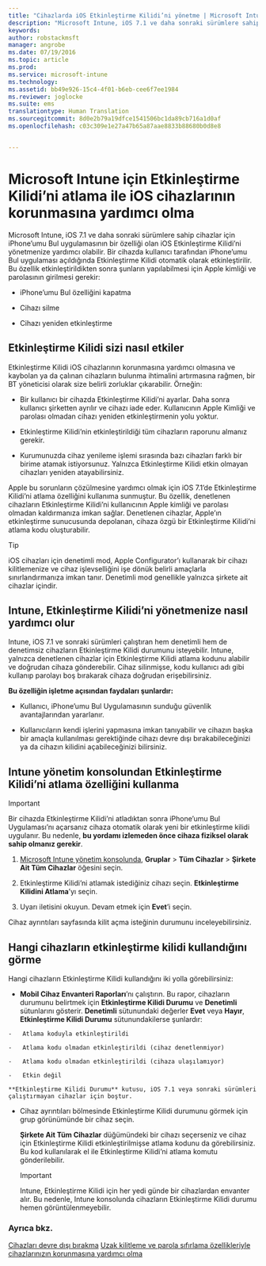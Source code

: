 ```yaml
---
title: "Cihazlarda iOS Etkinleştirme Kilidi’ni yönetme | Microsoft Intune"
description: "Microsoft Intune, iOS 7.1 ve daha sonraki sürümlere sahip cihazlar için iPhone’umu Bul uygulamasının bir özelliği olan iOS Etkinleştirme Kilidi’ni yönetmenize yardımcı olabilir."
keywords: 
author: robstackmsft
manager: angrobe
ms.date: 07/19/2016
ms.topic: article
ms.prod: 
ms.service: microsoft-intune
ms.technology: 
ms.assetid: bb49e926-15c4-4f01-b6eb-cee6f7ee1984
ms.reviewer: joglocke
ms.suite: ems
translationtype: Human Translation
ms.sourcegitcommit: 8d0e2b79a19dfce1541506bc1da89cb716a1d0af
ms.openlocfilehash: c03c309e1e27a47b65a87aae8833b88680b0d8e8


---
```


# Microsoft Intune için Etkinleştirme Kilidi’ni atlama ile iOS cihazlarının korunmasına yardımcı olma
Microsoft Intune, iOS 7.1 ve daha sonraki sürümlere sahip cihazlar için iPhone’umu Bul uygulamasının bir özelliği olan iOS Etkinleştirme Kilidi’ni yönetmenize yardımcı olabilir. Bir cihazda kullanıcı tarafından iPhone’umu Bul uygulaması açıldığında Etkinleştirme Kilidi otomatik olarak etkinleştirilir. Bu özellik etkinleştirildikten sonra şunların yapılabilmesi için Apple kimliği ve parolasının girilmesi gerekir: 

-   iPhone’umu Bul özelliğini kapatma

-   Cihazı silme

-   Cihazı yeniden etkinleştirme

## Etkinleştirme Kilidi sizi nasıl etkiler
Etkinleştirme Kilidi iOS cihazlarının korunmasına yardımcı olmasına ve kaybolan ya da çalınan cihazların bulunma ihtimalini artırmasına rağmen, bir BT yöneticisi olarak size belirli zorluklar çıkarabilir. Örneğin:

-   Bir kullanıcı bir cihazda Etkinleştirme Kilidi’ni ayarlar. Daha sonra kullanıcı şirketten ayrılır ve cihazı iade eder. Kullanıcının Apple Kimliği ve parolası olmadan cihazı yeniden etkinleştirmenin yolu yoktur.

-   Etkinleştirme Kilidi’nin etkinleştirildiği tüm cihazların raporunu almanız gerekir.

-   Kurumunuzda cihaz yenileme işlemi sırasında bazı cihazları farklı bir birime atamak istiyorsunuz. Yalnızca Etkinleştirme Kilidi etkin olmayan cihazları yeniden atayabilirsiniz.

Apple bu sorunların çözülmesine yardımcı olmak için iOS 7.1’de Etkinleştirme Kilidi’ni atlama özelliğini kullanıma sunmuştur. Bu özellik, denetlenen cihazların Etkinleştirme Kilidi’ni kullanıcının Apple kimliği ve parolası olmadan kaldırmanıza imkan sağlar. Denetlenen cihazlar, Apple’ın etkinleştirme sunucusunda depolanan, cihaza özgü bir Etkinleştirme Kilidi’ni atlama kodu oluşturabilir.

> [!TIP]
> iOS cihazları için denetimli mod, Apple Configurator’ı kullanarak bir cihazı kilitlemenize ve cihaz işlevselliğini işe dönük belirli amaçlarla sınırlandırmanıza imkan tanır. Denetimli mod genellikle yalnızca şirkete ait cihazlar içindir.

## Intune, Etkinleştirme Kilidi’ni yönetmenize nasıl yardımcı olur
Intune, iOS 7.1 ve sonraki sürümleri çalıştıran hem denetimli hem de denetimsiz cihazların Etkinleştirme Kilidi durumunu isteyebilir. Intune, yalnızca denetlenen cihazlar için Etkinleştirme Kilidi atlama kodunu alabilir ve doğrudan cihaza gönderebilir. Cihaz silinmişse, kodu kullanıcı adı gibi kullanıp parolayı boş bırakarak cihaza doğrudan erişebilirsiniz.

**Bu özelliğin işletme açısından faydaları şunlardır:**

-   Kullanıcı, iPhone’umu Bul Uygulamasının sunduğu güvenlik avantajlarından yararlanır.

-   Kullanıcıların kendi işlerini yapmasına imkan tanıyabilir ve cihazın başka bir amaçla kullanılması gerektiğinde cihazı devre dışı bırakabileceğinizi ya da cihazın kilidini açabileceğinizi bilirsiniz.

## Intune yönetim konsolundan Etkinleştirme Kilidi’ni atlama özelliğini kullanma
> [!IMPORTANT]
> Bir cihazda Etkinleştirme Kilidi’ni atladıktan sonra iPhone’umu Bul Uygulaması’nı açarsanız cihaza otomatik olarak yeni bir etkinleştirme kilidi uygulanır. Bu nedenle, **bu yordamı izlemeden önce cihaza fiziksel olarak sahip olmanız gerekir**.

1.  [Microsoft Intune yönetim konsolunda](https://manage.microsoft.com), **Gruplar** &gt; **Tüm Cihazlar** &gt; **Şirkete Ait Tüm Cihazlar** öğesini seçin.

2.  Etkinleştirme Kilidi’ni atlamak istediğiniz cihazı seçin. **Etkinleştirme Kilidini Atlama**’yı seçin.

3.  Uyarı iletisini okuyun. Devam etmek için **Evet**’i seçin.

Cihaz ayrıntıları sayfasında kilit açma isteğinin durumunu inceleyebilirsiniz.

## Hangi cihazların etkinleştirme kilidi kullandığını görme
Hangi cihazların Etkinleştirme Kilidi kullandığını iki yolla görebilirsiniz:

-    **Mobil Cihaz Envanteri Raporları**’nı çalıştırın. Bu rapor, cihazların durumunu belirtmek için **Etkinleştirme Kilidi Durumu** ve **Denetimli** sütunlarını gösterir.  **Denetimli** sütunundaki değerler **Evet** veya **Hayır**, **Etkinleştirme Kilidi Durumu** sütunundakilerse şunlardır:

    -   Atlama koduyla etkinleştirildi

    -   Atlama kodu olmadan etkinleştirildi (cihaz denetlenmiyor)

    -   Atlama kodu olmadan etkinleştirildi (cihaza ulaşılamıyor)

    -   Etkin değil

    **Etkinleştirme Kilidi Durumu** kutusu, iOS 7.1 veya sonraki sürümleri çalıştırmayan cihazlar için boştur.

-   Cihaz ayrıntıları bölmesinde Etkinleştirme Kilidi durumunu görmek için grup görünümünde bir cihaz seçin.

    **Şirkete Ait Tüm Cihazlar** düğümündeki bir cihazı seçerseniz ve cihaz için Etkinleştirme Kilidi etkinleştirilmişse atlama kodunu da görebilirsiniz. Bu kod kullanılarak el ile Etkinleştirme Kilidi’ni atlama komutu gönderilebilir.

    > [!IMPORTANT]
    >Intune, Etkinleştirme Kilidi için her yedi günde bir cihazlardan envanter alır. Bu nedenle, Intune konsolunda cihazların Etkinleştirme Kilidi durumu hemen görüntülenmeyebilir.


### Ayrıca bkz.
[Cihazları devre dışı bırakma](retire-devices-from-microsoft-intune-management.md)
[Uzak kilitleme ve parola sıfırlama özellikleriyle cihazlarınızın korunmasına yardımcı olma](use-remote-lock-and-passcode-reset-in-microsoft-intune.md)



<!--HONumber=Aug16_HO1-->


